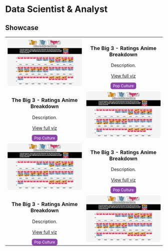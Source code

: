 # Data Scientist & Analyst

## Showcase

<table>
    <tr>
        <td colspan="2" width="50%">
            <img src="img/dataviz_4_1.png" width="100%">
        </td>
        <td style="text-align:center; vertical-align:middle; width:50%;">
            <h3>The Big 3 - Ratings Anime Breakdown</h3>
            <p>
                Description.
                <br><br>
                <a href="" target="_blank">View full viz</a>
            </p>
            <span style="background-color:#8e44ad; color:white; padding:3px 8px; border-radius:6px; font-size:12px;">
                Pop Culture
            </span>
        </td>
    </tr>
    <tr>
        <td style="text-align:center; vertical-align:middle; width:50%;">
            <h3>The Big 3 - Ratings Anime Breakdown</h3>
            <p>
                Description.
                <br><br>
                <a href="" target="_blank">View full viz</a>
            </p>
            <span style="background-color:#8e44ad; color:white; padding:3px 8px; border-radius:6px; font-size:12px;">
                Pop Culture
            </span>
        </td>
        <td colspan="2" width="50%">
            <img src="img/dataviz_4_1.png" width="100%">
        </td>
    </tr>
    <tr>
        <td colspan="2" width="50%">
            <img src="img/dataviz_4_1.png" width="100%">
        </td>
        <td style="text-align:center; vertical-align:middle; width:50%;">
            <h3>The Big 3 - Ratings Anime Breakdown</h3>
            <p>
                Description.
                <br><br>
                <a href="" target="_blank">View full viz</a>
            </p>
            <span style="background-color:#8e44ad; color:white; padding:3px 8px; border-radius:6px; font-size:12px;">
                Pop Culture
            </span>
        </td>
    </tr>
    <tr>
        <td style="text-align:center; vertical-align:middle; width:50%;">
            <h3>The Big 3 - Ratings Anime Breakdown</h3>
            <p>
                Description.
                <br><br>
                <a href="" target="_blank">View full viz</a>
            </p>
            <span style="background-color:#8e44ad; color:white; padding:3px 8px; border-radius:6px; font-size:12px;">
                Pop Culture
            </span>
        </td>
        <td colspan="2" width="50%">
            <img src="img/dataviz_4_1.png" width="100%">
        </td>
    </tr>
</table>
